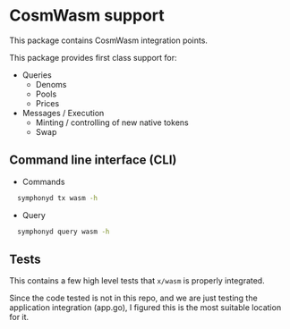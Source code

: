 # CosmWasm support

This package contains CosmWasm integration points.

This package provides first class support for:

- Queries
  - Denoms
  - Pools
  - Prices
- Messages / Execution
  - Minting / controlling of new native tokens
  - Swap

## Command line interface (CLI)

- Commands

```sh
  symphonyd tx wasm -h
```

- Query

```sh
  symphonyd query wasm -h
```

## Tests

This contains a few high level tests that `x/wasm` is properly
integrated.

Since the code tested is not in this repo, and we are just testing the
application integration (app.go), I figured this is the most suitable
location for it.
